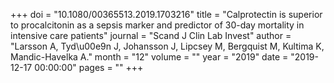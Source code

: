 +++
doi = "10.1080/00365513.2019.1703216"
title = "Calprotectin is superior to procalcitonin as a sepsis marker and predictor of 30-day mortality in intensive care patients"
journal = "Scand J Clin Lab Invest"
author = "Larsson A, Tyd\u00e9n J, Johansson J, Lipcsey M, Bergquist M, Kultima K, Mandic-Havelka A."
month = "12"
volume = ""
year = "2019"
date = "2019-12-17 00:00:00"
pages = ""
+++

